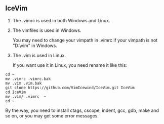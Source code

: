 IceVim
-------------------------------------------------------------------------------
1. The .vimrc  is used in both Windows and Linux.

2. The vimfiles is used in Windows.

    You may need to change your vimpath in .vimrc if your vimpath is not
  "D:\vim" in Windows.

3. The .vim is used in Linux.

    If you want use it in Linux, you need rename it like this:

```
cd ~
mv .vimrc .vimrc.bak
mv .vim .vim.bak
git clone https://github.com/VimIcewind/IceVim.git IceVim
cd IceVim
mv .vim/ .vimrc  ~
cd ~
```

By the way, you need to install ctags, cscope, indent, gcc, gdb, make and so on,
  or you may get some error messages.
